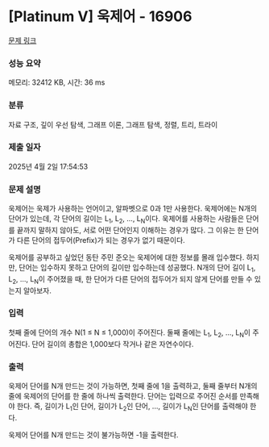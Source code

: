 # [Platinum V] 욱제어 - 16906 

[문제 링크](https://www.acmicpc.net/problem/16906) 

### 성능 요약

메모리: 32412 KB, 시간: 36 ms

### 분류

자료 구조, 깊이 우선 탐색, 그래프 이론, 그래프 탐색, 정렬, 트리, 트라이

### 제출 일자

2025년 4월 2일 17:54:53

### 문제 설명

<p>욱제어는 욱제가 사용하는 언어이고, 알파벳으로 0과 1만 사용한다. 욱제어에는 N개의 단어가 있는데, 각 단어의 길이는 L<sub>1</sub>, L<sub>2</sub>, ..., L<sub>N</sub>이다. 욱제어를 사용하는 사람들은 단어를 끝까지 말하지 않아도, 서로 어떤 단어인지 이해하는 경우가 많다. 그 이유는 한 단어가 다른 단어의 접두어(Prefix)가 되는 경우가 없기 때문이다.</p>

<p>욱제어를 공부하고 싶었던 동탄 주민 준오는 욱제어에 대한 정보를 몰래 입수했다. 하지만, 단어는 입수하지 못하고 단어의 길이만 입수하는데 성공했다. N개의 단어 길이 L<sub>1</sub>, L<sub>2</sub>, ..., L<sub>N</sub>이 주어졌을 때, 한 단어가 다른 단어의 접두어가 되지 않게 단어를 만들 수 있는지 알아보자.</p>

### 입력 

 <p>첫째 줄에 단어의 개수 N(1 ≤ N ≤ 1,000)이 주어진다. 둘째 줄에는 L<sub>1</sub>, L<sub>2</sub>, ..., L<sub>N</sub>이 주어진다. 단어 길이의 총합은 1,000보다 작거나 같은 자연수이다.</p>

### 출력 

 <p>욱제어 단어를 N개 만드는 것이 가능하면, 첫째 줄에 1을 출력하고, 둘째 줄부터 N개의 줄에 욱제어의 단어를 한 줄에 하나씩 출력한다. 단어는 입력으로 주어진 순서를 만족해야 한다. 즉, 길이가 L<sub>1</sub>인 단어, 길이가 L<sub>2</sub>인 단어, ..., 길이가 L<sub>N</sub>인 단어를 출력해야 한다.</p>

<p>욱제어 단어를 N개 만드는 것이 불가능하면 -1을 출력한다.</p>

